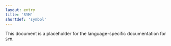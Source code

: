 ```yaml
---
layout: entry
title: 'SYM'
shortdef: 'symbol'
---
```


This document is a placeholder for the language-specific documentation
for `SYM`.
